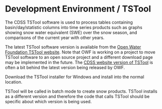 # Development Environment / TSTool

The CDSS TSTool software is used to process tables containing basin/day/statistic columns into
time series products such as graphs showing snow water equivalent (SWE) over the snow season,
and comparisons of the current year with other years.

The latest TSTool software version is available from the
[Open Water Foundation TSTool website](http://openwaterfoundation.org/software-tools/tstool).
Note that OWF is working on a project to move TSTool software to an open source project and a different download page may be implemented
in the future.  The [CDSS website version of TSTool](http://cdss.state.co.us/software/Pages/TSTool.aspx) is often a bit behind the latest version being released by OWF.

Download the TSTool installer for Windows and install into the normal location.

TSTool will be called in batch mode to create snow products.
TSTool installs as a different version and therefore the code that calls TSTool should be specific about which version is being used.

